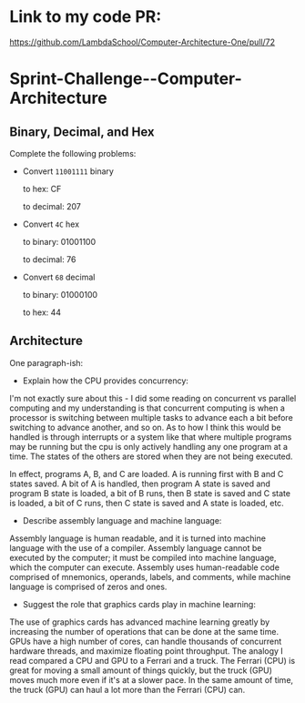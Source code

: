 # Link to my code PR:
https://github.com/LambdaSchool/Computer-Architecture-One/pull/72



# Sprint-Challenge--Computer-Architecture

## Binary, Decimal, and Hex

Complete the following problems:

* Convert `11001111` binary

    to hex: CF

    to decimal: 207


* Convert `4C` hex

    to binary: 01001100

    to decimal: 76


* Convert `68` decimal

    to binary: 01000100

    to hex: 44


## Architecture

One paragraph-ish:

* Explain how the CPU provides concurrency:

I'm not exactly sure about this - I did some reading on concurrent vs parallel computing and my understanding is that concurrent computing is when a processor is switching between multiple tasks to advance each a bit before switching to advance another, and so on. As to how I think this would be handled is through interrupts or a system like that where multiple programs may be running but the cpu is only actively handling any one program at a time. The states of the others are stored when they are not being executed.

In effect, programs A, B, and C are loaded. A is running first with B and C states saved. A bit of A is handled, then program A state is saved and program B state is loaded, a bit of B runs, then B state is saved and C state is loaded, a bit of C runs, then C state is saved and A state is loaded, etc.

* Describe assembly language and machine language:

Assembly language is human readable, and it is turned into machine language with the use of a compiler. Assembly language cannot be executed by the computer; it must be compiled into machine language, which the computer can execute. Assembly uses human-readable code comprised of mnemonics, operands, labels, and comments, while machine language is comprised of zeros and ones.


* Suggest the role that graphics cards play in machine learning:

The use of graphics cards has advanced machine learning greatly by increasing the number of operations that can be done at the same time. GPUs have a high number of cores, can handle thousands of concurrent hardware threads, and maximize floating point throughput. The analogy I read compared a CPU and GPU to a Ferrari and a truck. The Ferrari (CPU) is great for moving a small amount of things quickly, but the truck (GPU) moves much more even if it's at a slower pace. In the same amount of time, the truck (GPU) can haul a lot more than the Ferrari (CPU) can.
